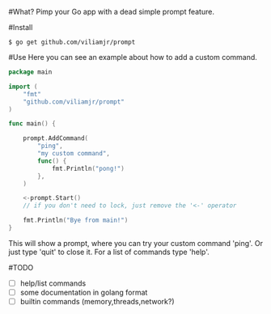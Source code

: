#What?
Pimp your Go app with a dead simple prompt feature.

#Install
~~~
$ go get github.com/viliamjr/prompt
~~~

#Use
Here you can see an example about how to add a custom command.
~~~ go
package main

import (
    "fmt"
    "github.com/viliamjr/prompt"
)

func main() {

    prompt.AddCommand(
        "ping",
        "my custom command",
        func() {
            fmt.Println("pong!")
        },
    )

    <-prompt.Start()
    // if you don't need to lock, just remove the '<-' operator

    fmt.Println("Bye from main!")
}
~~~

This will show a prompt, where you can try your custom command 'ping'. Or just type 'quit' to close it. For a list of commands type 'help'.

#TODO
- [ ] help/list commands
- [ ] some documentation in golang format
- [ ] builtin commands (memory,threads,network?)
